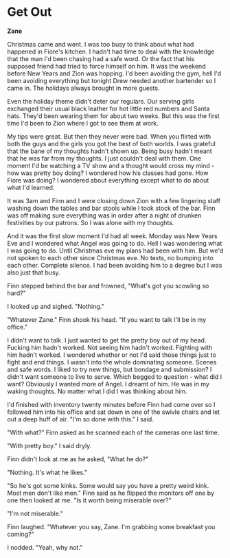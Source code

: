 # Get Out

**Zane**

Christmas came and went.  I was too busy to think about what had happened in Fiore's kitchen.  I hadn't had time to deal with the knowledge that the man I'd been chasing had a safe word.  Or the fact that his supposed friend had tried to force himself on him.  It was the weekend before New Years and Zion was hopping.  I'd been avoiding the gym, hell I'd been avoiding everything but tonight Drew needed another bartender so I came in.  The holidays always brought in more guests.

Even the holiday theme didn't deter our regulars.  Our serving girls exchanged their usual black leather for hot little red numbers and Santa hats.  They'd been wearing them for about two weeks.  But this was the first time I'd been to Zion where I got to see them at work.

My tips were great.  But then they never were bad.  When you flirted with both the guys and the girls you got the best of both worlds.  I was grateful that the bane of my thoughts hadn't shown up.  Being busy hadn't meant that he was far from my thoughts.  I just couldn't deal with them.  One moment I'd be watching a TV show and a thought would cross my mind - how was pretty boy doing?  I wondered how his classes had gone.  How Fiore was doing?  I wondered about everything except what to do about what I'd learned.

It was 3am and Finn and I were closing down Zion with a few lingering staff washing down the tables and bar stools while I took stock of the bar.  Finn was off making sure everything was in order after a night of drunken festivities by our patrons.  So I was alone with my thoughts.

And it was the first slow moment I'd had all week.  Monday was New Years Eve and I wondered what Angel was going to do.  Hell I was wondering what I was going to do.  Until Christmas eve my plans had been with him.  But we'd not spoken to each other since Christmas eve.  No texts, no bumping into each other.  Complete silence.  I had been avoiding him to a degree but I was also just that busy.

Finn stepped behind the bar and frowned, "What's got you scowling so hard?"

I looked up and sighed.  "Nothing."

"Whatever Zane."  Finn shook his head.  "If you want to talk I'll be in my office."

I didn't want to talk.  I just wanted to get the pretty boy out of my head.  Fucking him hadn't worked.  Not seeing him hadn't worked.  Fighting with him hadn't worked.  I wondered whether or not I'd said those things just to fight and end things.  I wasn't into the whole dominating someone.  Scenes and safe words.  I liked to try new things, but bondage and submission?  I didn't want someone to live to serve.  Which begged to question - what did I want?  Obviously I wanted more of Angel.  I dreamt of him.  He was in my waking thoughts.  No matter what I did I was thinking about him.

I'd finished with inventory twenty minutes before Finn had come over so I followed him into his office and sat down in one of the swivle chairs and let out a deep huff of air.  "I'm so done with this."  I said.

"With what?"  Finn asked as he scanned each of the cameras one last time.

"With pretty boy."  I said dryly.

Finn didn't look at me as he asked, "What he do?"

"Nothing.  It's what he likes."

"So he's got some kinks.  Some would say you have a pretty weird kink.  Most men don't like men."  Finn said as he flipped the monitors off one by one then looked at me.  "Is it worth being miserable over?"

"I'm not miserable."

Finn laughed.  "Whatever you say, Zane.  I'm grabbing some breakfast you coming?"

I nodded.  "Yeah, why not."